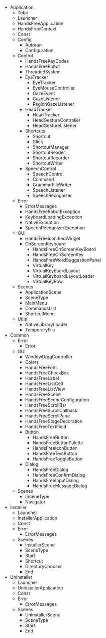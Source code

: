 * Application
    * Tobii
    * Launcher
    * HandsFreeApplication
    * HandsFreeContext
    * Const
    * Config
        * Autorun
        * Configuration
    * Control
        * HandsFreeKeyCodes
        * HandsFreeRobot
        * ThreadedSystem
        * EyeTracker
            * EyeTracker
            * EyeMouseController
            * GazeEvent
            * GazeListener
            * RegionGazeListener
        * HeadTracker
            * HeadTracker
            * HeadGestureController
            * HeadGestureListener
        * Shortcuts
            * Shortcut
            * Click
            * ShortcutManager
            * ShortcutReader
            * ShortcutRecorder
            * ShortcutWriter
        * SpeechControl
            * SpeechControl
            * Command
            * GrammarFileWriter
            * SpeechListener
            * SpeechRecognizer
    * Error
        * ErrorMessages
        * HandsFreeRobotException
        * KeyboardLoadingException
        * NativeException
        * SpeechRecognizerException
    * GUI
        * HandsFreeIconifiedWidget
        * OnScreenKeyboard  
            * HandsFreeOnScreenKeyBoard
            * HandsFreeOnScreenKey
            * HandsFreeWordSuggestionPanel
            * VirtualKey
            * VirtualKeyboardLayout
            * VirtualKeyboardLayoutLoader
            * VirtualKeyRow
    * Scenes
        * ApplicationScene
        * SceneType
        * MainMenu
        * CommandsList  
        * ShortcutMenu
    * Utils
        * NativeLibraryLoader
        * TemporaryFile
* Common
    * Error
        * Error
    * GUI
        * WindowDragController
        * Colors
        * HandsFreeFont
        * HandsFreeCheckBox
        * HandsFreeLabel
        * HandsFreeListCell
        * HandsFreeListView
        * HandsFreeScene
        * HandsFreeSceneConfiguration
        * HandsFreeScrollBar
        * HandsFreeScrollCallback
        * HandsFreeScrollPane
        * HandsFreeStageDecoration
        * HandsFreeTextField
        * Button
            * HandsFreeButton
            * HandsFreeButtonPalette
            * HandsFreeIconButton
            * HandsFreeTextButton
            * HandsFreeToggleButton
        * Dialog
            * HandsFreeDialog
            * HandsFreeConfirmDialog
            * HandsFreeInputDialog
            * HandsFreeMessageDialog
    * Scenes
        * ISceneType
        * Navigator
* Installer
    * Launcher
    * InstallerApplication
    * Const
    * Error
        * ErrorMessages
    * Scenes
        * InstallerScene
        * SceneType
        * Start
        * Shortcut
        * DirectoryChooser
        * End
* Uninstaller
    * Launcher
    * UninstallerApplication
    * Const
    * Error
        * ErrorMessages
    * Scenes
        * UninstallerScene
        * SceneType
        * Start
        * End